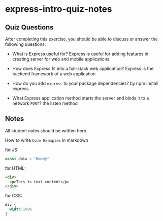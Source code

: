# express-intro-quiz-notes

## Quiz Questions

After completing this exercise, you should be able to discuss or answer the following questions:

- What is Express useful for?
Express is useful for adding features in creating server for web and mobile applications

- How does Express fit into a full-stack web application?
Express is the backend framework of a web application

- How do you add `express` to your package dependencies?
by npm install express

- What Express application method starts the server and binds it to a network `PORT`?
the listen method

## Notes

All student notes should be written here.


How to write `Code Examples` in markdown

for JS:
```javascript
const data = "Howdy"
```

for HTML:
```html
<div>
  <p>This is text content</p>
</div>
```

for CSS:
```css
div {
  width:100%
}
```

